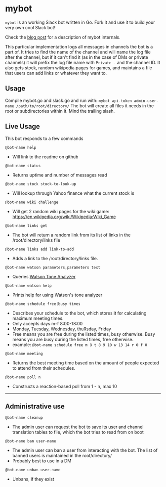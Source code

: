 
# mybot

`mybot` is an working Slack bot written in Go. Fork it and use it to build
your very own cool Slack bot!

Check the [blog post](https://www.opsdash.com/blog/slack-bot-in-golang.html)
for a description of mybot internals.

This particular implementation logs all messages in channels the bot is a part of.
It tries to find the name of the channel and will name the log file after the channel,
but if it can't find it (as in the case of DMs or private channels) it will prefix the log
file name with `Private -` and the channel ID.
It also gets stock, random wikipedia pages for games, and maintains a file 
that users can add links or whatever they want to.

## Usage
Compile mybot.go and slack.go and run with:
```mybot api-token admin-user-name /path/to/root/directory/```
The bot will create all files it needs in the root or subdirectories within it. Mind the trailing slash.

## Live Usage
This bot responds to a few commands

`@bot-name help`
* Will link to the readme on github

`@bot-name status`
* Returns uptime and number of messages read

`@bot-name stock stock-to-look-up` 
* Will lookup through Yahoo finance what the current stock is

`@bot-name wiki challenge`
* Will get 2 random wiki pages for the wiki game: https://en.wikipedia.org/wiki/Wikipedia:Wiki_Game

`@bot-name links get`
* The bot will return a random link from its list of links in the /root/directory/links file

`@bot-name links add link-to-add`
* Adds a link to the /root/directory/links file.

`@bot-name watson parameters,parameters text`
* Queries [Watson Tone Analyzer](https://watson-api-explorer.mybluemix.net/apis/tone-analyzer-v3#!/tone/GetTone)

`@bot-name watson help`
* Prints help for using Watson's tone analyzer

`@bot-name schedule free|busy times`
* Describes your schedule to the bot, which stores it for calculating maximum meeting times.
* Only accepts days m-f 8:00-18:00
* Monday, Tuesday, Wednesday, thuRsday, Friday
* Free means you are free during the listed times, busy otherwise. Busy means you are busy during the listed times, free otherwise.
* example: `@bot-name schedule free m 8 t 8 9 10 w 13 14 r 0 f 0`

`@bot-name meeting`
* Returns the best meeting time based on the amount of people expected to attend from their schedules.

`@bot-name poll n`
* Constructs a reaction-based poll from 1 - n, max 10

---

## Administrative use
`@bot-name cleanup`
* The admin user can request the bot to save its user and channel translation tables to file, which the bot tries to read from on boot

`@bot-name ban user-name`
* The admin user can ban a user from interacting with the bot. The list of banned users is maintained in the root/directory/
* Probably best to use in a DM

`@bot-name unban user-name`
* Unbans, if they exist